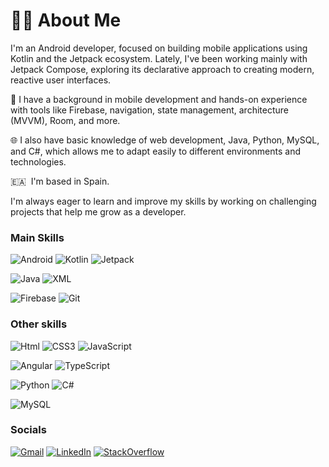 👨‍💻 About Me
===============================
I'm an Android developer, focused on building mobile applications using Kotlin and the Jetpack ecosystem. Lately, I've been working mainly with Jetpack Compose, exploring its declarative approach to creating modern, reactive user interfaces.

📱 I have a background in mobile development and hands-on experience with tools like Firebase, navigation, state management, architecture (MVVM), Room, and more.

🌐 I also have basic knowledge of web development, Java, Python, MySQL, and C#, which allows me to adapt easily to different environments and technologies.

🇪🇦  I'm based in Spain.

I'm always eager to learn and improve my skills by working on challenging projects that help me grow as a developer.

### Main Skills
![Android](https://img.shields.io/badge/Android-3DDC84?style=for-the-badge&logo=android&logoColor=white)
![Kotlin](https://img.shields.io/badge/Kotlin-7F52FF?style=for-the-badge&logo=kotlin&logoColor=white)
![Jetpack](https://img.shields.io/badge/Jetpack_Compose-4285F4?style=for-the-badge&logo=jetpackCompose&logoColor=white)

![Java](https://img.shields.io/badge/Java-ED8B00?style=for-the-badge&logo=openjdk&logoColor=white)
![XML](https://img.shields.io/badge/XML-005FAD?style=for-the-badge&logo=xml&logoColor=white)

![Firebase](https://img.shields.io/badge/Firebase-DD2C00?style=for-the-badge&logo=firebase&logoColor=white)
![Git](https://img.shields.io/badge/Git-F05032?style=for-the-badge&logo=git&logoColor=white)

### Other skills
![Html](https://img.shields.io/badge/Html-E34F26?style=for-the-badge&logo=html5&logoColor=white)
![CSS3](https://img.shields.io/badge/CSS3-1572B6?style=for-the-badge&logo=css3&logoColor=white)
![JavaScript](https://img.shields.io/badge/JavaScript-F7DF1E?style=for-the-badge&logo=javascript&logoColor=black)

![Angular](https://img.shields.io/badge/Angular-DD0031?style=for-the-badge&logo=angular&logoColor=white)
![TypeScript](https://img.shields.io/badge/TypeScript-3178C6?style=for-the-badge&logo=typescript&logoColor=white)

![Python](https://img.shields.io/badge/Python-3670A0?style=for-the-badge&logo=python&logoColor=ffdd54)
![C#](https://img.shields.io/badge/C%23-239120?style=for-the-badge&logo=sharp&logoColor=white)

![MySQL](https://img.shields.io/badge/MySQL-4479A1?style=for-the-badge&logo=mysql&logoColor=white)
                    
### Socials
[![Gmail](https://img.shields.io/badge/Gmail-EA4335?style=for-the-badge&logo=gmail&logoColor=white)](mailto:ivancabrerizo@gmail.com)
[![LinkedIn](https://img.shields.io/badge/LinkedIn-0e76a8?style=for-the-badge)](https://www.linkedin.com/in/ivan-cabrerizo/)
[![StackOverflow](https://img.shields.io/badge/StackOverflow-F58025?style=for-the-badge&logo=stackoverflow&logoColor=white)](www.stackoverflow.com/users/17240257/rexox)
